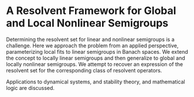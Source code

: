 # A Resolvent Framework for Global and Local Nonlinear Semigroups

Determining the resolvent set for linear and nonlinear semigroups is a challenge. Here we approach the problem from an applied perspective, parameterizing local fits to linear semigroups in Banach spaces. We extend the concept to locally linear semigroups and then generalize to global and locally nonlinear semigroups. We attempt to recover an expression of the resolvent set for the corresponding class of resolvent operators.

Applications to dynamical systems, and stability theory, and mathematical logic are discussed.
